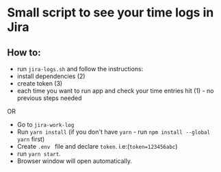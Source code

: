 # Small script to see your time logs in Jira

## How to:

   - run `jira-logs.sh` and follow the instructions:
   - install dependencies (2)
   - create token (3)
   - each time you want to run app and check your time entries hit (1) - no previous steps needed

OR

   - Go to `jira-work-log`
   - Run  `yarn install` (if you don't have `yarn` - run `npm install --global yarn` first)
   - Create `.env ` file and declare `token`. i.e:(`token=123456abc`)
   - run `yarn start`.
   - Browser window will open automatically.
